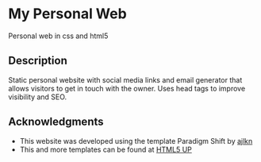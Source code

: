 # My Personal Web

Personal web in css and html5

## Description

Static personal website with social media links and email generator that allows visitors to get in touch with the owner.
Uses head tags to improve visibility and SEO.



## Acknowledgments

* This website was developed using the template Paradigm Shift by [ajlkn](https://aj.lkn.io/)
* This and more templates can be found at [HTML5 UP](https://html5up.net)
